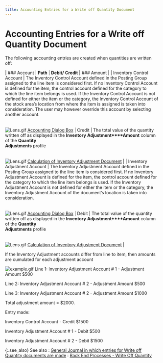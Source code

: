 ```yaml
---
title: Accounting Entries for a Write off Quantity Document
---
```


# Accounting Entries for a Write off Quantity Document


The following accounting entries are created when quantities are written  off:


| ### Account | **Path** | **Debit/** **Credit** | ### Amount |
| Inventory Control Account | The Inventory Control Account defined in the Posting  Group assigned to the line item is considered first. If no Inventory Control  Account is defined for the item, the control account defined for the category  to which the line item belongs is used. If the Inventory Control Account  is not defined for either the item or the category, the Inventory Control  Account of the stock area’s location from where the item is assigned is  taken into consideration. The user may however override this account by  selecting another account.<br/><br/><br/>![Lens.gif]({{site.wm_baseurl}}/img/lens.gif) [Accounting  Dialog Box]({{site.acc_chm}}/accounting-flow-control-and-defaults/accounting-defaults/accounting_dialog_box_-_posting_groups.html) | Credit | The total value of the quantity written off as displayed  in the **Inventory** **Adjustment****Amount** column of the **Quantity <br/> Adjustments** profile<br/><br/><br/>![Lens.gif]({{site.wm_baseurl}}/img/lens.gif) [Calculation  of Inventory Adjustment Document]({{site.wm_baseurl}}/inv-adj/qty-adj/calculation_of_inventory_adjustment_amounts_qty_adj.html) |
| Inventory Adjustment Account | The Inventory Adjustment Account defined in the Posting  Group assigned to the line item is considered first. If no Inventory Adjustment  Account is defined for the item, the control account defined for the category  to which the line item belongs is used. If the Inventory Adjustment Account  is not defined for either the item or the category, the Inventory Adjustment  Account of the document’s location is taken into consideration.<br/><br/><br/>![Lens.gif]({{site.wm_baseurl}}/img/lens.gif) [Accounting  Dialog Box]({{site.acc_chm}}/accounting-flow-control-and-defaults/accounting-defaults/accounting_dialog_box_-_posting_groups.html) | Debit | The total value of the quantity written off as displayed  in the **Inventory** **Adjustment****Amount** column of the **Quantity <br/> Adjustments** profile<br/><br/><br/>![Lens.gif]({{site.wm_baseurl}}/img/lens.gif) [Calculation  of Inventory Adjustment Document]({{site.wm_baseurl}}/inv-adj/qty-adj/calculation_of_inventory_adjustment_amounts_qty_adj.html) |



If the Inventory Adjustment accounts differ from line to item, then  amounts are cumulated for each adjustment account


![example.gif]({{site.wm_baseurl}}/img/example.gif) Line  1: Inventory Adjustment Account # 1 - Adjustment Amount $500


Line 2: Inventory Adjustment Account # 2  - Adjustment Amount $500


Line 3: Inventory Adjustment Account # 2  - Adjustment Amount $1000


Total adjustment amount = $2000.


Entry made:


Inventory Control Account - Credit $1500


Inventory Adjustment Account # 1 - Debit  $500


Inventory Adjustment Account # 2 - Debit  $1500


{:.see_also}
See also
: [General  Journal in which entries for Write off Quantity documents are made]({{site.wm_baseurl}}/inv-adj/qty-adj/general_journal_in_which_entries_for_write_off_quantity_documents_are_made.html)
: [Back  End Processes - Write Off Quantity]({{site.wm_baseurl}}/misc/back_end_processes_write_off_quantity.html)
